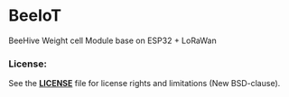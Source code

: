 # BeeIoT
BeeHive Weight cell  Module  base on ESP32 + LoRaWan

### License:
See the **[LICENSE](https://github.com/mchresse/BeeIoT/blob/master/LICENSE)** file for license rights and limitations (New BSD-clause).


